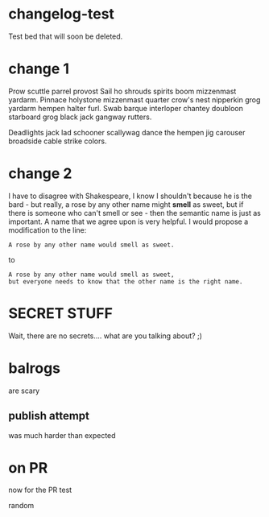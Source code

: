# changelog-test
Test bed that will soon be deleted.

# change 1
Prow scuttle parrel provost Sail ho shrouds spirits boom mizzenmast yardarm. Pinnace holystone mizzenmast quarter crow's nest nipperkin grog yardarm hempen halter furl. Swab barque interloper chantey doubloon starboard grog black jack gangway rutters.

Deadlights jack lad schooner scallywag dance the hempen jig carouser broadside cable strike colors.

# change 2
I have to disagree with Shakespeare, I know I shouldn't because he is the bard - but really, a rose by any other name might **smell** as sweet, but if there is someone who can't smell or see - then the semantic name is just as important. A name that we agree upon is very helpful. I would propose a modification to the line:

```
A rose by any other name would smell as sweet.
```

to

```
A rose by any other name would smell as sweet, 
but everyone needs to know that the other name is the right name.
```

# SECRET STUFF

Wait, there are no secrets.... what are you talking about? ;)

# balrogs
are scary

## publish attempt
was much harder than expected

# on PR
now for the PR test

random
